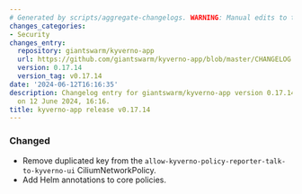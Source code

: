 ```yaml
---
# Generated by scripts/aggregate-changelogs. WARNING: Manual edits to this files will be overwritten.
changes_categories:
- Security
changes_entry:
  repository: giantswarm/kyverno-app
  url: https://github.com/giantswarm/kyverno-app/blob/master/CHANGELOG.md#01714---2024-06-12
  version: 0.17.14
  version_tag: v0.17.14
date: '2024-06-12T16:16:35'
description: Changelog entry for giantswarm/kyverno-app version 0.17.14, published
  on 12 June 2024, 16:16.
title: kyverno-app release v0.17.14
---
```


### Changed
- Remove duplicated key from the `allow-kyverno-policy-reporter-talk-to-kyverno-ui` CiliumNetworkPolicy.
- Add Helm annotations to core policies.
